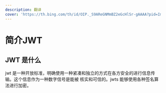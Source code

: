 ```yaml
---
description: 翻译
cover: 'https://th.bing.com/th/id/OIP._S9AReGNMmBZ2eGcHlSr-gAAAA?pid=ImgDet&rs=1'
---
```



# 简介JWT


## JWT 是什么

jwt 是一种开放标准，明确使用一种紧凑和独立的方式在各方安全的进行信息传输。这个信息作为一种数字信号是能被
核实和可信的。jwts 能够使用各种签名算法进行加密。